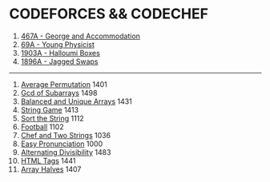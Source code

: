 # CODEFORCES && CODECHEF
1. [467A -  George and Accommodation](https://codeforces.com/problemset/problem/467/A)
2. [69A - Young Physicist](https://codeforces.com/problemset/problem/69/A)
3. [1903A - Halloumi Boxes](https://codeforces.com/problemset/problem/1903/A)
4. [1896A - Jagged Swaps](https://codeforces.com/problemset/problem/1896/A)

------------------------------------------------------------------------------------

1. [Average Permutation](https://github.com/iamabirakash/CODEFORCES/tree/main/Average%20Permutation) 1401
2. [Gcd of Subarrays](https://github.com/iamabirakash/CODEFORCES/tree/main/GCD) 1498
3. [Balanced and Unique Arrays](https://github.com/iamabirakash/CODEFORCES/tree/main/Balanced%20and%20Unique%20Arrays) 1431
4. [String Game](https://github.com/iamabirakash/CODEFORCES/tree/main/String%20Game) 1413
5. [Sort the String](https://github.com/iamabirakash/CODEFORCES/tree/main/Sort%20the%20String) 1112
6. [Football](https://github.com/iamabirakash/CODEFORCES/tree/main/Football) 1102
7. [Chef and Two Strings](https://github.com/iamabirakash/CODEFORCES/tree/main/Chef%20and%20Two%20Strings) 1036
8. [Easy Pronunciation](https://github.com/iamabirakash/CODEFORCES/tree/main/Easy%20Pronunciation) 1000
9. [Alternating Divisibility](https://github.com/iamabirakash/CODEFORCES/tree/main/Alternating%20Divisibility) 1483
10. [HTML Tags](https://github.com/iamabirakash/CODEFORCES/tree/main/HTML%20Tags) 1441
11. [Array Halves](https://github.com/iamabirakash/CODEFORCES/tree/main/Array%20Halves) 1407
